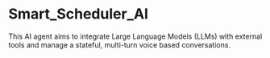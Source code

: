 # Smart_Scheduler_AI
This AI agent aims to integrate Large Language Models (LLMs) with external tools and manage a stateful, multi-turn voice based conversations.
